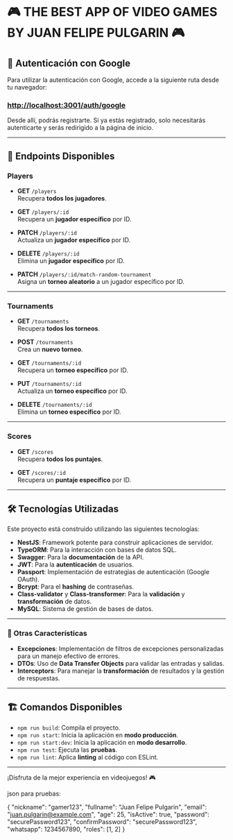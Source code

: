 # 🎮 THE BEST APP OF VIDEO GAMES BY JUAN FELIPE PULGARIN 🎮

## 🔐 Autenticación con Google

Para utilizar la autenticación con Google, accede a la siguiente ruta desde tu navegador:

### [http://localhost:3001/auth/google](http://localhost:3001/auth/google)

Desde allí, podrás registrarte. Si ya estás registrado, solo necesitarás autenticarte y serás redirigido a la página de inicio.

---

## 📡 Endpoints Disponibles

### **Players**

- **GET** `/players`  
  Recupera **todos los jugadores**.

- **GET** `/players/:id`  
  Recupera un **jugador específico** por ID.

- **PATCH** `/players/:id`  
  Actualiza un **jugador específico** por ID.

- **DELETE** `/players/:id`  
  Elimina un **jugador específico** por ID.

- **PATCH** `/players/:id/match-random-tournament`  
  Asigna un **torneo aleatorio** a un jugador específico por ID.

---

### **Tournaments**

- **GET** `/tournaments`  
  Recupera **todos los torneos**.

- **POST** `/tournaments`  
  Crea un **nuevo torneo**.

- **GET** `/tournaments/:id`  
  Recupera un **torneo específico** por ID.

- **PUT** `/tournaments/:id`  
  Actualiza un **torneo específico** por ID.

- **DELETE** `/tournaments/:id`  
  Elimina un **torneo específico** por ID.

---

### **Scores**

- **GET** `/scores`  
  Recupera **todos los puntajes**.

- **GET** `/scores/:id`  
  Recupera un **puntaje específico** por ID.

---

## 🛠️ Tecnologías Utilizadas

Este proyecto está construido utilizando las siguientes tecnologías:

- **NestJS**: Framework potente para construir aplicaciones de servidor.
- **TypeORM**: Para la interacción con bases de datos SQL.
- **Swagger**: Para la **documentación** de la API.
- **JWT**: Para la **autenticación** de usuarios.
- **Passport**: Implementación de estrategias de autenticación (Google OAuth).
- **Bcrypt**: Para el **hashing** de contraseñas.
- **Class-validator** y **Class-transformer**: Para la **validación** y **transformación** de datos.
- **MySQL**: Sistema de gestión de bases de datos.

---

### 🌟 Otras Características

- **Excepciones**: Implementación de filtros de excepciones personalizadas para un manejo efectivo de errores.
- **DTOs**: Uso de **Data Transfer Objects** para validar las entradas y salidas.
- **Interceptors**: Para manejar la **transformación** de resultados y la gestión de respuestas.

---

## 🏗️ Comandos Disponibles

- `npm run build`: Compila el proyecto.
- `npm run start`: Inicia la aplicación en **modo producción**.
- `npm run start:dev`: Inicia la aplicación en **modo desarrollo**.
- `npm run test`: Ejecuta las **pruebas**.
- `npm run lint`: Aplica **linting** al código con ESLint.

---

¡Disfruta de la mejor experiencia en videojuegos! 🎮



json para pruebas:

{
    "nickname": "gamer123",
    "fullname": "Juan Felipe Pulgarin",
    "email": "juan.pulgarin@example.com",
    "age": 25,
    "isActive": true,
    "password": "securePassword123",
    "confirmPassword": "securePassword123",
    "whatsapp": 1234567890,
    "roles": [1, 2]
}


